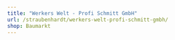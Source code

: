 ```yaml
---
title: "Werkers Welt - Profi Schmitt GmbH"
url: /straubenhardt/werkers-welt-profi-schmitt-gmbh/
shop: Baumarkt
---
```


